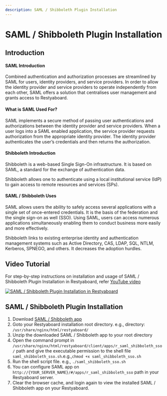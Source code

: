 ```yaml
---
description: SAML / Shibboleth Plugin Installation
---
```


# SAML / Shibboleth Plugin Installation

## Introduction

#### SAML Introduction

Combined authentication and authorization processes are streamlined by SAML for users, identity providers, and service providers. In order to allow the identity provider and service providers to operate independently from each other, SAML offers a solution that centralises user management and grants access to Restyaboard.

#### What is SAML Used For?

SAML implements a secure method of passing user authentications and authorizations between the identity provider and service providers. When a user logs into a SAML enabled application, the service provider requests authorization from the appropriate identity provider. The identity provider authenticates the user’s credentials and then returns the authorization.

#### Shibboleth Introduction

Shibboleth is a web-based Single Sign-On infrastructure. It is based on SAML, a standard for the exchange of authentication data.

Shibboleth allows one to authenticate using a local institutional service (IdP) to gain access to remote resources and services (SPs).

#### SAML / Shibboleth Uses

SAML allows users the ability to safely access several applications with a single set of once-entered credentials. It is the basis of the federation and the single sign-on as well (SSO). Using SAML, users can access numerous applications simultaneously enabling them to conduct business more easily and more effectively.

Shibboleth links to existing enterprise identity and authentication management systems such as Active Directory, CAS, LDAP, SQL, NTLM, Kerberos, SPNEGO, and others. It decreases the adoption hurdles.

## Video Tutorial

For step-by-step instructions on installation and usage of SAML / Shibboleth Plugin Installation in Restyaboard, refer [YouTube video](https://www.youtube.com/watch?v=5UkREHcQdjA "Watch video on SAML / Shibboleth Plugin Installation in Restyaboard")

[![SAML / Shibboleth Plugin Installation in Restyaboard](saml-shibboleth-sso-plugin-installation.gif)](https://www.youtube.com/watch?v=5UkREHcQdjA "Watch video on SAML / Shibboleth Plugin Installation in Restyaboard") 

## SAML / Shibboleth Plugin Installation

1.  Download [SAML / Shibboleth app](https://restya.com/board/apps/r_saml_shibboleth_sso "SAML / Shibboleth app")
2.  Goto your Restyaboard installation root directory. e.g., directory: `/usr/share/nginx/html/restyaboard/`
3.  Unzip the downloaded SAML / Shibboleth app to your root directory
4.  Open the command prompt in `/usr/share/nginx/html/restyaboard/client/apps/r_saml_shibboleth_sso/` path and give the executable permission to the shell file `saml_shibboleth_sso.sh`.e.g.,`chmod +x saml_shibboleth_sso.sh`
5.  Run the shell script file. e.g., `./saml_shibboleth_sso.sh`
6.  You can configure SAML app on `http://{YOUR_SERVER_NAME}/#/apps/r_saml_shibboleth_sso` path in your Restyaboard server.
7.  Clear the browser cache, and login again to view the installed SAML / Shibboleth app on your Restyaboard.